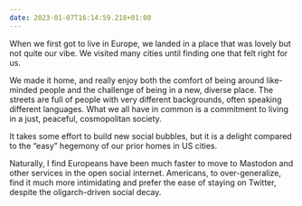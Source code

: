 ```yaml
---
date: 2023-01-07T16:14:59.218+01:00
---
```

When we first got to live in Europe, we landed in a place that was lovely but not quite our vibe. We visited many cities until finding one that felt right for us.

We made it home, and really enjoy both the comfort of being around like-minded people and the challenge of being in a new, diverse place. The streets are full of people with very different backgrounds, often speaking different languages. What we all have in common is a commitment to living in a just, peaceful, cosmopolitan society.

It takes some effort to build new social bubbles, but it is a delight compared to the “easy” hegemony of our prior homes in US cities.

Naturally, I find Europeans have been much faster to move to Mastodon and other services in the open social internet. Americans, to over-generalize, find it much more intimidating and prefer the ease of staying on Twitter, despite the oligarch-driven social decay.
